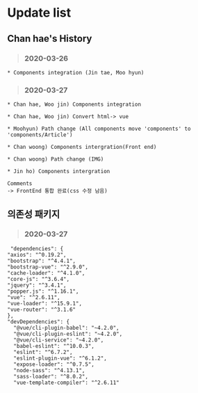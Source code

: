 Update list
=============
Chan hae's History
-----------
 > ### 2020-03-26
 
    * Components integration (Jin tae, Moo hyun)

 > ### 2020-03-27
 
    * Chan hae, Woo jin) Components integration

    * Chan hae, Woo jin) Convert html-> vue

    * Moohyun) Path change (All components move 'components' to 'components/Article')

    * Chan woong) Components intergration(Front end)
    
    * Chan woong) Path change (IMG)
    
    * Jin ho) Components intergration
    
    Comments
    -> FrontEnd 통합 완료(css 수정 남음)

의존성 패키지
-------
 > ### 2020-03-27
 
     "dependencies": {
    "axios": "^0.19.2",
    "bootstrap": "^4.4.1",
    "bootstrap-vue": "^2.9.0",
    "cache-loader": "^4.1.0",
    "core-js": "^3.6.4",
    "jquery": "^3.4.1",
    "popper.js": "^1.16.1",
    "vue": "^2.6.11",
    "vue-loader": "^15.9.1",
    "vue-router": "^3.1.6"
    },
    "devDependencies": {
      "@vue/cli-plugin-babel": "~4.2.0",
      "@vue/cli-plugin-eslint": "~4.2.0",
      "@vue/cli-service": "~4.2.0",
      "babel-eslint": "^10.0.3",
      "eslint": "^6.7.2",
      "eslint-plugin-vue": "^6.1.2",
      "expose-loader": "^0.7.5",
      "node-sass": "^4.13.1",
      "sass-loader": "^8.0.2",
      "vue-template-compiler": "^2.6.11"
